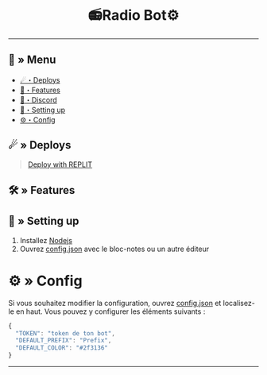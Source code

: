 <h1 align="center">
 📻Radio Bot⚙
</h1>

---
## <a id="menu"></a>🔱 » Menu

- [☄・Deploys](#deploys)
- [🔰・Features](#features)
- [🌌・Discord](https://discord.gg/zM6ZN9UfRs)
- [🎉・Setting up](#setup)
- [⚙・Config](#config)
## <a id="deploys"></a>☄ » Deploys
> [Deploy with REPLIT](https://replit.com/github/CLARC237/Lgd-radio)

## <a id="features"></a>🛠 » Features


## <a id="setup"></a> 📁 » Setting up

1. Installez [Nodejs](https://nodejs.org/)
2. Ouvrez [config.json](https://https://discord.gg/6yqSj5XJJp) avec le bloc-notes ou un autre éditeur

# <a id="config"></a>⚙ » Config

Si vous souhaitez modifier la configuration, ouvrez [config.json](https://https://discord.gg/6yqSj5XJJp) et localisez-le en haut. Vous pouvez y configurer les éléments suivants :

```js
{
  "TOKEN": "token de ton bot",
  "DEFAULT_PREFIX": "Prefix",
  "DEFAULT_COLOR": "#2f3136"
}
```

---
